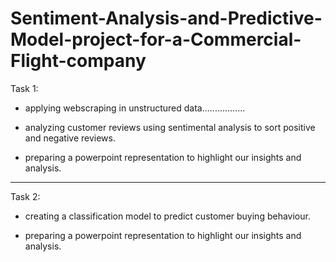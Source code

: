 # Sentiment-Analysis-and-Predictive-Model-project-for-a-Commercial-Flight-company


Task 1:

- applying webscraping in unstructured data.................

- analyzing customer reviews using sentimental analysis to sort positive and negative reviews.

- preparing a powerpoint representation to highlight our insights and analysis.


------------------------------------------------------------------------------------------------------------------------

Task 2:

- creating a classification model to predict customer buying behaviour.

- preparing a powerpoint representation to highlight our insights and analysis.
